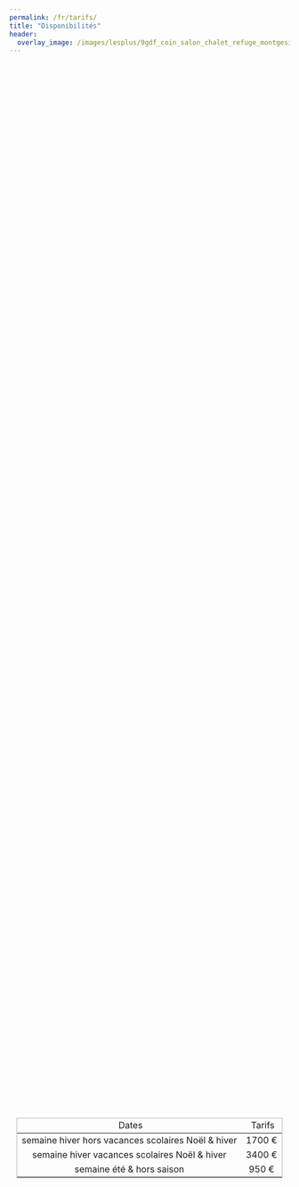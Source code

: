 ```yaml
---
permalink: /fr/tarifs/
title: "Disponibilités"
header:
  overlay_image: /images/lesplus/9gdf_coin_salon_chalet_refuge_montgesin_plagne.jpg
---
```


<div style="display: flex;flex-flow: column wrap;justify-content: center;align-items: center;flex: 1 1 auto;height: 100%;padding-bottom: 1em;">
  
<table style="overflow-x: unset; width: unset; border: 1px solid #b6b6b6">
<thead>
<tr style="text-align: center;">
<td>&nbsp;Dates</td>
<td>&nbsp;Tarifs</td>
</tr>
</thead>
<tbody>
<tr>
<td style="text-align: center;">semaine hiver hors vacances scolaires Noël & hiver</td>
<td style="text-align: center;">1700&nbsp;€</td>
</tr>
<tr>
<td style="text-align: center;">semaine hiver vacances scolaires Noël & hiver</td>
<td style="text-align: center;">3400&nbsp;€</td>
</tr>
<tr>
<td style="text-align: center;">semaine été & hors saison</td>
<td style="text-align: center;">950&nbsp;€</td>
</tr>
</tbody>
</table>

</div>
  
En hiver, les locations se font principalement à la semaine du dimanche au dimanche. En été et hors saison du samedi au samedi. Pour les courts séjours, nous consulter.   

Le tarif ci-dessus est le tarif toutes charges comprises, pour 7 nuits - voir les disponibilités ci-dessous.

Un kit bébé (lit, chaise haute, baignoire… ) est mis à disposition gracieusement.  

Sauf demande spécifique, les arrivées se font à partir de 16 heures et les départs au plus tard à 10 heures. 

Le tarif ne comprend pas la taxe de séjour (2,48 euros par personne de plus de 18 ans et par jour) et le ménage de fin de séjour pour 140 euros.    

Des prestations complémentaires peuvent vous être proposées :  
- le fourniture de draps : kit lit 1 place - 10 euros, kit lit 2 places 12 euros - dans ce cas, les chambres sont préparées suivant vos besoins ;  
- le fourniture de linge de toilette : 5 euros par personne.  
 
Le contrat de location est un contrat Gîtes de France. 

Un acompte de 25 % du montant de la location est réclamé lors de l'établissement du contrat. Un dépôt de garantie d'un montant de 700 euros doit remis lors de l'entrée dans les lieux.  

Les chèques vacances ANCV sont les bienvenus.  

{% include widget_resa.html %}
